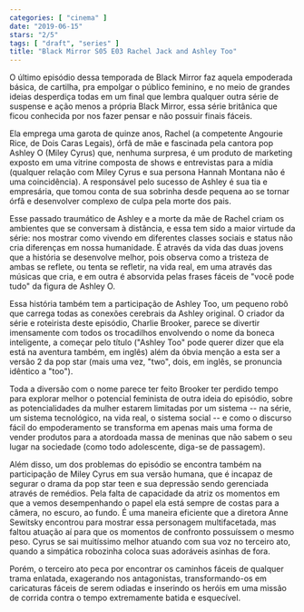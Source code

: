 ```yaml
---
categories: [ "cinema" ]
date: "2019-06-15"
stars: "2/5"
tags: [ "draft", "series" ]
title: "Black Mirror S05 E03 Rachel Jack and Ashley Too"
---
```

O último episódio dessa temporada de Black Mirror faz aquela empoderada
básica, de cartilha, pra empolgar o público feminino, e no meio de
grandes ideias desperdiça todas em um final que lembra qualquer outra
série de suspense e ação menos a própria Black Mirror, essa série
britânica que ficou conhecida por nos fazer pensar e não possuir finais
fáceis.

Ela emprega uma garota de quinze anos, Rachel (a competente Angourie
Rice, de Dois Caras Legais), órfã de mãe e fascinada pela cantora pop
Ashley O (Miley Cyrus) que, nenhuma surpresa, é um produto de marketing
exposto em uma vitrine composta de shows e entrevistas para a mídia
(qualquer relação com Miley Cyrus e sua persona Hannah Montana não é
uma coincidência). A responsável pelo sucesso de Ashley é sua tia e
empresária, que tomou conta de sua sobrinha desde pequena ao se tornar
órfã e desenvolver complexo de culpa pela morte dos pais.

Esse passado traumático de Ashley e a morte da mãe de Rachel criam
os ambientes que se conversam à distância, e essa tem sido a maior
virtude da série: nos mostrar como vivendo em diferentes classes sociais
e status não cria diferenças em nossa humanidade. É através da vida
das duas jovens que a história se desenvolve melhor, pois observa como
a tristeza de ambas se reflete, ou tenta se refletir, na vida real,
em uma através das músicas que cria, e em outra é absorvida pelas
frases fáceis de "você pode tudo" da figura de Ashley O.

Essa história também tem a participação de Ashley Too, um pequeno
robô que carrega todas as conexões cerebrais da Ashley original. O
criador da série e roteirista deste episódio, Charlie Brooker, parece
se divertir imensamente com todos os trocadilhos envolvendo o nome da
boneca inteligente, a começar pelo título ("Ashley Too" pode querer
dizer que ela está na aventura também, em inglês) além da óbvia
menção a esta ser a versão 2 da pop star (mais uma vez, "two", dois,
em inglês, se pronuncia idêntico a "too").

Toda a diversão com o nome parece ter feito Brooker ter perdido tempo
para explorar melhor o potencial feminista de outra ideia do episódio,
sobre as potencialidades da mulher estarem limitadas por um sistema --
na série, um sistema tecnológico, na vida real, o sistema social -- e
como o discurso fácil do empoderamento se transforma em apenas mais uma
forma de vender produtos para a atordoada massa de meninas que não sabem
o seu lugar na sociedade (como todo adolescente, diga-se de passagem).

Além disso, um dos problemas do episódio se encontra também na
participação de Miley Cyrus em sua versão humana, que é incapaz
de segurar o drama da pop star teen e sua depressão sendo gerenciada
através de remédios. Pela falta de capacidade da atriz os momentos
em que a vemos desempenhando o papel ela está sempre de costas para a
câmera, no escuro, ao fundo. É uma maneira eficiente que a diretora
Anne Sewitsky encontrou para mostrar essa personagem multifacetada, mas
faltou atuação aí para que os momentos de confronto possuíssem o mesmo
peso. Cyrus se sai muitíssimo melhor atuando com sua voz no terceiro ato,
quando a simpática robozinha coloca suas adoráveis asinhas de fora.

Porém, o terceiro ato peca por encontrar os caminhos fáceis de
qualquer trama enlatada, exagerando nos antagonistas, transformando-os
em caricaturas fáceis de serem odiadas e inserindo os heróis em uma
missão de corrida contra o tempo extremamente batida e esquecível.
